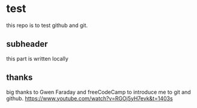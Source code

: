 # test

this repo is to test github and git.

## subheader

this part is written locally

## thanks

big thanks to Gwen Faraday and freeCodeCamp to introduce me to git and github.
https://www.youtube.com/watch?v=RGOj5yH7evk&t=1403s
